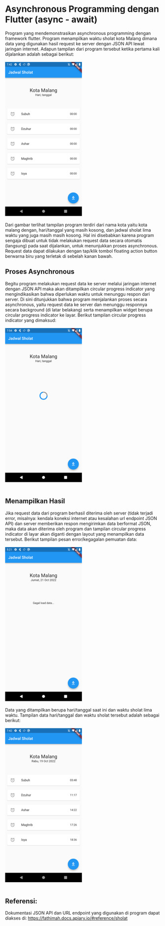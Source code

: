 # Asynchronous Programming dengan Flutter (async - await)
Program yang mendemonstrasikan asynchronous programming dengan framework flutter. Program menampilkan waktu sholat kota Malang dimana data yang digunakan hasil request ke server dengan JSON API lewat jaringan internet. Adapun tampilan dari program tersebut ketika pertama kali dijalankan adalah sebagai berikut:
<br><br><img src="https://github.com/uqifumi/Contoh-Async-Programming/blob/master/dokumentasi/Screenshot1.png" width="250"/><br><br>
Dari gambar terlihat tampilan program terdiri dari nama kota yaitu kota malang dengan, hari/tanggal yang masih kosong, dan jadwal sholat lima waktu yang juga masih masih kosong. Hal ini disebabkan karena program sengaja dibuat untuk tidak melakukan request data secara otomatis (langsung) pada saat dijalankan, untuk menunjukkan proses asynchronous. 
Request data dapat dilakukan dengan tap/klik tombol floating action button berwarna biru yang terletak di sebelah kanan bawah.
## Proses Asynchronous
Begitu program melakukan request data ke server melalui jaringan internet dengan JSON API maka akan ditampilkan circular progress indicator yang mengindikasikan bahwa diperlukan waktu untuk menunggu respon dari server. Di sini ditunjukkan bahwa program menjalankan proses secara asynchronous, yaitu request data ke server dan menunggu responnya secara background (di latar belakang) serta menampilkan widget berupa circular progress indicator ke layar. Berikut tampilan circular progress indicator yang dimaksud:
<br><br><img src="https://github.com/uqifumi/Contoh-Async-Programming/blob/master/dokumentasi/Screenshot3.png" width="250"/><br><br>
## Menampilkan Hasil
Jika request data dari program berhasil diterima oleh server (tidak terjadi error, misalnya: kendala koneksi internet atau kesalahan url endpoint JSON API) dan server memberikan respon mengirimkan data berformat JSON, maka data akan diterima oleh program dan tampilan circular progress indicator di layar akan diganti dengan layout yang menampilkan data tersebut. Berikut tampilan pesan error/kegagalan pemuatan data:
<br><br><img src="https://github.com/uqifumi/Contoh-Async-Programming/blob/master/dokumentasi/Screenshot4.png" width="250"/><br><br>
Data yang ditampilkan berupa hari/tanggal saat ini dan waktu sholat lima waktu. Tampilan data hari/tanggal dan waktu sholat tersebut adalah sebagai berikut:
<br><br><img src="https://github.com/uqifumi/Contoh-Async-Programming/blob/master/dokumentasi/Screenshot2.png" width="250"/><br><br>
## Referensi:
Dokumentasi JSON API dan URL endpoint yang digunakan di program dapat diakses di: 
https://fathimah.docs.apiary.io/#reference/sholat  
